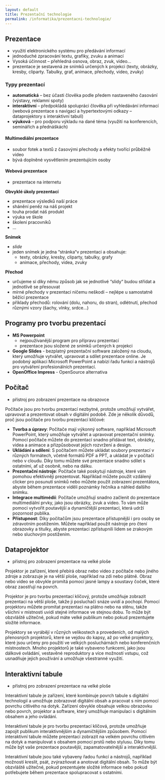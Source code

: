 ```yaml
---
layout: default
title: Prezentační technologie
permalink: /informatika/prezentacni-technologie/
---
```


## Prezentace

- využití elektronického systému pro předávání informací
- jednoduché zpracování textu, grafiky, zvuku a animací
- Vysoká účinnost – přehledná osnova, obraz, zvuk, video...
- prezentace je sestavená ze snímků určených k projekci (texty, obrázky, kresby, cliparty. Tabulky, graf, animace, přechody, video, zvuky)

### Typy prezentací

- **automatická** – bez účasti člověka podle předem nastaveného časování (výstavy, reklamní spoty)
- **interaktivní** – předpokládá spolupráci člověka při vyhledávání informací (webová prezentace s navigací a hypertextovými odkazy – dataprojektory s interaktivní tabulí)
- **výuková** – pro podporu výkladu na dané téma (využití na konferencích, seminářích a přednáškách)

#### Multimediální prezentace

- soubor fotek a textů z časovými přechody a efekty tvořící průběžně video
- bývá doplněné vysvětlením prezentujícím osoby

#### Webová prezentace

- prezentace na internetu

**Obvyklé úkoly prezentací**

- prezentace výsledků naší práce
- shánění peněz na náš projekt
- touha prodat náš produkt
- výuka ve škole
- školení pracovníků
- ...

**Snímek**
- *slide*
- jeden snímek je jedna “stránka“v prezentaci a obsahuje:
    - texty, obrázky, kresby, cliparty, tabulky, grafy
    - animace, přechody, videa, zvuky

**Přechod**
- určujeme si díky němu způsob jak se jednotlivé “slidy“ budou střídat a jednotlivě se přesouvat
- mírné přechody v prezentaci ničemu neškodí – nejlépe u samostatně běžící prezentace
- příklady přechodů: rolování (dolu, nahoru, do stran), odlétnutí, přechod různými vzory (šachy, vlnky, srdce...)

## Programy pro tvorbu prezentací

- **MS Powerpoint**
    - nejpoužívanější program pro přípravu prezentací
    - prezentace jsou složené ze snímků určených k projekci
- **Google Slides** - bezplatný prezentační software založený na cloudu, který umožňuje vytvářet, upravovat a sdílet prezentace online. Je podobný aplikaci Microsoft PowerPoint a nabízí řadu funkcí a nástrojů pro vytváření profesionálních prezentací.
- **OpenOffice Impress** - OpenSource alternativa

## Počítač

- přístroj pro zobrazení prezentace na obrazovce

Počítače jsou pro tvorbu prezentací nezbytné, protože umožňují vytvářet, upravovat a prezentovat obsah v digitální podobě. Zde je několik důvodů, proč jsou počítače pro tvorbu prezentací klíčové:

- **Tvorba a úpravy**: Počítače mají výkonný software, například Microsoft PowerPoint, který umožňuje vytvářet a upravovat prezentační snímky. Pomocí počítače můžete do prezentací snadno přidávat text, obrázky, videa a animace a přizpůsobovat jejich rozvržení a design.
- **Ukládání a sdílení**: S počítačem můžete ukládat soubory prezentací v různých formátech, včetně formátů PDF a PPT, a ukládat je v počítači nebo v cloudu. Díky tomu můžete své prezentace snadno sdílet s ostatními, ať už osobně, nebo na dálku.
- **Prezentační nástroje**: Počítače také poskytují nástroje, které vám pomohou efektivněji prezentovat. Například můžete použít vzdálený clicker pro posunutí snímků nebo můžete použít zobrazení prezentátora, abyste během prezentace viděli poznámky řečníka a náhled dalšího snímku.
- **Integrace multimédií**: Počítače umožňují snadno začlenit do prezentace multimediální prvky, jako jsou obrázky, zvuk a video. To vám může pomoci vytvořit poutavější a dynamičtější prezentaci, která udrží pozornost publika.
- **Přístupnost**: Díky počítačům jsou prezentace přístupnější i pro osoby se zdravotním postižením. Můžete například použít nástroje pro čtení obrazovky a titulky, abyste prezentaci zpřístupnili lidem se zrakovým nebo sluchovým postižením.

## Dataprojektor

- přístroj pro zobrazení prezentace na velké ploše

Projektor je zařízení, které přebírá obraz nebo video z počítače nebo jiného zdroje a zobrazuje je na větší ploše, například na zdi nebo plátně. Obraz nebo video se obvykle promítá pomocí jasné lampy a soustavy čoček, které obraz zaostřují na povrch.

Projektor je pro tvorbu prezentací klíčový, protože umožňuje zobrazit prezentaci na větší ploše, takže ji posluchači snáze uvidí a pochopí. Pomocí projektoru můžete promítat prezentaci na plátno nebo na stěnu, takže všichni v místnosti uvidí stejné informace ve stejnou dobu. To může být obzvláště užitečné, pokud máte velké publikum nebo pokud prezentujete složité informace.

Projektory se vyrábějí v různých velikostech a provedeních, od malých přenosných projektorů, které se vejdou do kapsy, až po velké projektory, které jsou určeny pro použití ve velkých posluchárnách nebo konferenčních místnostech. Mnoho projektorů je také vybaveno funkcemi, jako jsou dálkové ovládání, vestavěné reproduktory a více možností vstupu, což usnadňuje jejich používání a umožňuje všestranné využití.

## Interaktivní tabule

- přístroj pro zobrazení prezentace na velké ploše

Interaktivní tabule je zařízení, které kombinuje povrch tabule s digitální technologií a umožňuje zobrazovat digitální obsah a pracovat s ním pomocí povrchu citlivého na dotyk. Zařízení obvykle obsahuje velkou obrazovku nebo povrch, projektor a software, který umožňuje manipulaci s digitálním obsahem a jeho ovládání.

Interaktivní tabule je pro tvorbu prezentací klíčová, protože umožňuje zapojit publikum interaktivnějším a dynamičtějším způsobem. Pomocí interaktivní tabule můžete prezentaci zobrazit na velkém povrchu citlivém na dotyk a manipulovat s obsahem pomocí prstů nebo stylusu. Díky tomu může být vaše prezentace poutavější, zapamatovatelnější a interaktivnější.

Interaktivní tabule jsou také vybaveny řadou funkcí a nástrojů, například možností kreslit, psát, zvýrazňovat a anotovat digitální obsah. To může být obzvláště užitečné, pokud prezentujete složité informace nebo pokud potřebujete během prezentace spolupracovat s ostatními.
